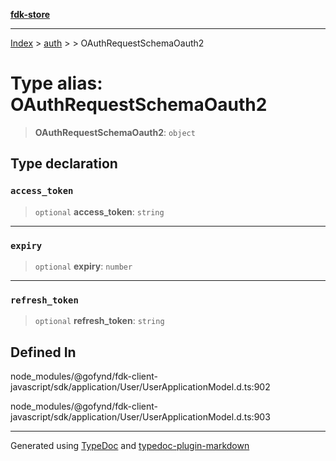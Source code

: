 [**fdk-store**](../../../README.md)
***

[Index](../../../API.md) > [auth](../../README.md) > [<internal>](../README.md) > OAuthRequestSchemaOauth2

# Type alias: OAuthRequestSchemaOauth2

> **OAuthRequestSchemaOauth2**: `object`

## Type declaration

### `access_token`

> `optional` **access\_token**: `string`

***

### `expiry`

> `optional` **expiry**: `number`

***

### `refresh_token`

> `optional` **refresh\_token**: `string`

## Defined In

node\_modules/@gofynd/fdk-client-javascript/sdk/application/User/UserApplicationModel.d.ts:902

node\_modules/@gofynd/fdk-client-javascript/sdk/application/User/UserApplicationModel.d.ts:903

***
Generated using [TypeDoc](https://typedoc.org/) and [typedoc-plugin-markdown](https://www.npmjs.com/package/typedoc-plugin-markdown)
